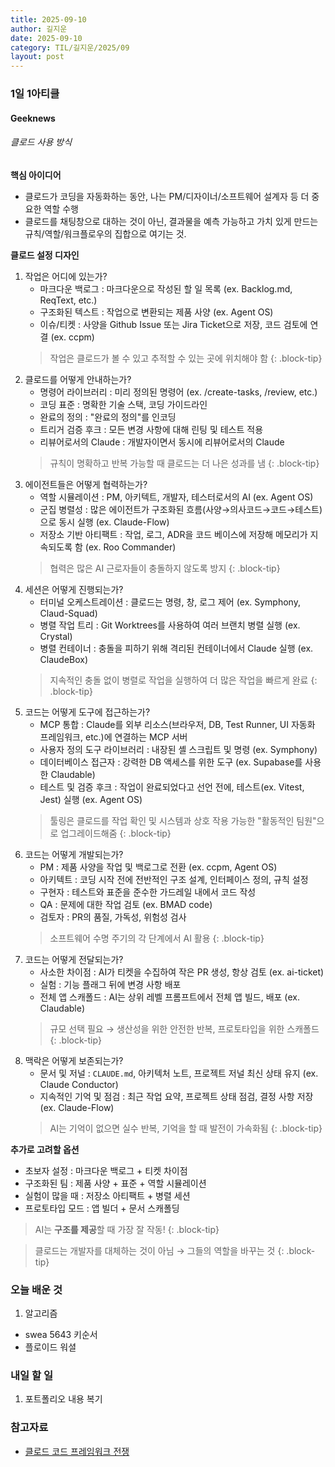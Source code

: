 ```yaml
---
title: 2025-09-10
author: 길지운
date: 2025-09-10
category: TIL/길지운/2025/09
layout: post
---
```


### 1일 1아티클
#### Geeknews
###### 클로드 사용 방식
**핵심 아이디어**
- 클로드가 코딩을 자동화하는 동안, 나는 PM/디자이너/소프트웨어 설계자 등 더 중요한 역할 수행
- 클로드를 채팅창으로 대하는 것이 아닌, 결과물을 예측 가능하고 가치 있게 만드는 규칙/역할/워크플로우의 집합으로 여기는 것.
  
**클로드 설정 디자인**
1. 작업은 어디에 있는가?
   - 마크다운 백로그 : 마크다운으로 작성된 할 일 목록 (ex. Backlog.md, ReqText, etc.)
   - 구조화된 텍스트 : 작업으로 변환되는 제품 사양 (ex. Agent OS)
   - 이슈/티켓 : 사양을 Github Issue 또는 Jira Ticket으로 저장, 코드 검토에 연결 (ex. ccpm)
   > 작업은 클로드가 볼 수 있고 추적할 수 있는 곳에 위치해야 함
   {: .block-tip}
2. 클로드를 어떻게 안내하는가?
   - 명령어 라이브러리 : 미리 정의된 명령어 (ex. /create-tasks, /review, etc.)
   - 코딩 표준 : 명확한 기술 스택, 코딩 가이드라인
   - 완료의 정의 : "완료의 정의"를 인코딩
   - 트리거 검증 후크 : 모든 변경 사항에 대해 린팅 및 테스트 적용
   - 리뷰어로서의 Claude : 개발자이면서 동시에 리뷰어로서의 Claude
   > 규칙이 명확하고 반복 가능할 때 클로드는 더 나은 성과를 냄
   {: .block-tip}
3. 에이전트들은 어떻게 협력하는가?
   - 역할 시뮬레이션 : PM, 아키텍트, 개발자, 테스터로서의 AI (ex. Agent OS)
   - 군집 병렬성 : 많은 에이전트가 구조화된 흐름(사양→의사코드→코드→테스트)으로 동시 실행 (ex. Claude-Flow)
   - 저장소 기반 아티팩트 : 작업, 로그, ADR을 코드 베이스에 저장해 메모리가 지속되도록 함 (ex. Roo Commander)
   > 협력은 많은 AI 근로자들이 충돌하지 않도록 방지
   {: .block-tip}
4. 세션은 어떻게 진행되는가?
   - 터미널 오케스트레이션 : 클로드는 명령, 창, 로그 제어 (ex. Symphony, Claud-Squad)
   - 병렬 작업 트리 : Git Worktrees를 사용하여 여러 브랜치 병렬 실행 (ex. Crystal)
   - 병렬 컨테이너 : 충돌을 피하기 위해 격리된 컨테이너에서 Claude 실행 (ex. ClaudeBox)
   > 지속적인 충돌 없이 병렬로 작업을 실행하여 더 많은 작업을 빠르게 완료
   {: .block-tip}
5. 코드는 어떻게 도구에 접근하는가?
   - MCP 통합 : Claude를 외부 리소스(브라우저, DB, Test Runner, UI 자동화 프레임워크, etc.)에 연결하는 MCP 서버
   - 사용자 정의 도구 라이브러리 : 내장된 셸 스크립트 및 명령 (ex. Symphony)
   - 데이터베이스 접근자 : 강력한 DB 액세스를 위한 도구 (ex. Supabase를 사용한 Claudable)
   - 테스트 및 검증 후크 : 작업이 완료되었다고 선언 전에, 테스트(ex. Vitest, Jest) 실행 (ex. Agent OS)
   > 툴링은 클로드를 작업 확인 및 시스템과 상호 작용 가능한 "활동적인 팀원"으로 업그레이드해줌
   {: .block-tip}
6. 코드는 어떻게 개발되는가?
   - PM : 제품 사양을 작업 및 백로그로 전환 (ex. ccpm, Agent OS)
   - 아키텍트 : 코딩 시작 전에 전반적인 구조 설계, 인터페이스 정의, 규칙 설정
   - 구현자 : 테스트와 표준을 준수한 가드레일 내에서 코드 작성
   - QA : 문제에 대한 작업 검토 (ex. BMAD code)
   - 검토자 : PR의 품질, 가독성, 위험성 검사
   > 소프트웨어 수명 주기의 각 단계에서 AI 활용
   {: .block-tip}
7. 코드는 어떻게 전달되는가?
   - 사소한 차이점 : AI가 티켓을 수집하여 작은 PR 생성, 항상 검토 (ex. ai-ticket)
   - 실험 : 기능 플래그 뒤에 변경 사항 배포
   - 전체 앱 스캐폴드 : AI는 상위 레벨 프롬프트에서 전체 앱 빌드, 배포 (ex. Claudable)
   > 규모 선택 필요 → 생산성을 위한 안전한 반복, 프로토타입을 위한 스캐폴드
   {: .block-tip}
8. 맥락은 어떻게 보존되는가?
   - 문서 및 저널 : `CLAUDE.md`, 아키텍처 노트, 프로젝트 저널 최신 상태 유지 (ex. Claude Conductor)
   - 지속적인 기억 및 점검 : 최근 작업 요약, 프로젝트 상태 점검, 결정 사항 저장 (ex. Claude-Flow)
   > AI는 기억이 없으면 실수 반복, 기억을 할 때 발전이 가속화됨
   {: .block-tip}
  
**추가로 고려할 옵션**
- 초보자 설정 : 마크다운 백로그 + 티켓 차이점
- 구조화된 팀 : 제품 사양 + 표준 + 역할 시뮬레이션
- 실험이 많을 때 : 저장소 아티팩트 + 병렬 세션
- 프로토타입 모드 : 앱 빌더 + 문서 스캐폴딩
  
> AI는 **구조를 제공**할 때 가장 잘 작동!
{: .block-tip}
  
> 클로드는 개발자를 대체하는 것이 아님 → 그들의 역할을 바꾸는 것
{: .block-tip}
  
### 오늘 배운 것
1. 알고리즘
  - swea 5643 키순서
  - 플로이드 워셜
  
### 내일 할 일
1. 포트폴리오 내용 복기
  
### 참고자료
- [클로드 코드 프레임워크 전쟁](https://shmck.substack.com/p/claude-code-framework-wars)